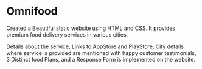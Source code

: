 # Omnifood
Created a Beautiful static website using HTML and CSS. It provides premium food delivery services in various cities.

Details about the service, Links to AppStore and PlayStore, City details where service is provided are mentioned with happy customer testimonials, 3 Distinct food Plans, and a Response Form is implemented on the website.
